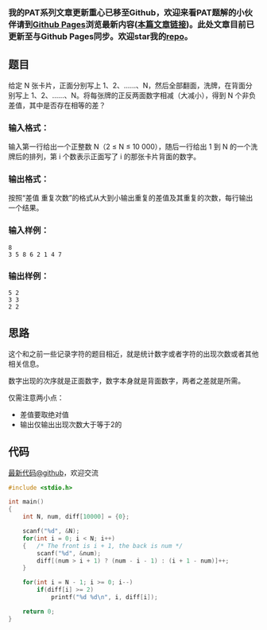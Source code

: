 ### 我的PAT系列文章更新重心已移至Github，欢迎来看PAT题解的小伙伴请到[Github Pages](https://oliverlew.github.io/PAT)浏览最新内容([本篇文章链接](https://oliverlew.github.io/PAT/Basic/1083.html))。此处文章目前已更新至与Github Pages同步。欢迎star我的[repo](https://github.com/OliverLew/PAT)。

## 题目

给定 N 张卡片，正面分别写上 1、2、……、N，然后全部翻面，洗牌，在背面分别写上 1、2、……、N。将每张牌的正反两面数字相减（大减小），得到 N
个非负差值，其中是否存在相等的差？

### 输入格式：

输入第一行给出一个正整数 N（2 $\le$ N $\le$ 10 000），随后一行给出 1 到 N 的一个洗牌后的排列，第 i 个数表示正面写了 i
的那张卡片背面的数字。

### 输出格式：

按照“差值 重复次数”的格式从大到小输出重复的差值及其重复的次数，每行输出一个结果。

### 输入样例：

    
    
    8
    3 5 8 6 2 1 4 7
    

### 输出样例：

    
    
    5 2
    3 3
    2 2
    



## 思路


这个和之前一些记录字符的题目相近，就是统计数字或者字符的出现次数或者其他相关信息。

数字出现的次序就是正面数字，数字本身就是背面数字，两者之差就是所需。

仅需注意两小点：
- 差值要取绝对值
- 输出仅输出出现次数大于等于2的

## 代码

[最新代码@github](https://github.com/OliverLew/PAT/blob/master/PATBasic/1083.c)，欢迎交流
```c
#include <stdio.h>

int main()
{
    int N, num, diff[10000] = {0};

    scanf("%d", &N);
    for(int i = 0; i < N; i++)
    {   /* The front is i + 1, the back is num */
        scanf("%d", &num);
        diff[(num > i + 1) ? (num - i - 1) : (i + 1 - num)]++;
    }

    for(int i = N - 1; i >= 0; i--)
        if(diff[i] >= 2)
            printf("%d %d\n", i, diff[i]);

    return 0;
}
```